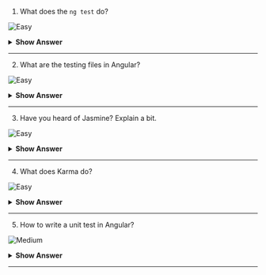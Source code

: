 1. What does the `ng test` do?

![Easy](https://github.com/revaturelabs/interviewquestions/blob/dev/ComplexityTags/simple%20(2).svg)

<details>
<summary><b>Show Answer</b></summary>
<blockquote>

The `ng test` command builds the application in watch mode and launches the Karma test runner. 

</blockquote>
</details>
  
---

2. What are the testing files in Angular?

![Easy](https://github.com/revaturelabs/interviewquestions/blob/dev/ComplexityTags/simple%20(2).svg)

<details>
<summary><b>Show Answer</b></summary>
<blockquote>

The test file extension **must be `.spec.ts`** so that tooling can identify it as a file with tests (also known as a spec file).

</blockquote>
</details>
  
---

3. Have you heard of Jasmine? Explain a bit.

![Easy](https://github.com/revaturelabs/interviewquestions/blob/dev/ComplexityTags/simple%20(2).svg)

<details>
<summary><b>Show Answer</b></summary>
<blockquote>

- Jasmine is free and open-source Behavior Driven Development (BDD) framework.
- Using Jasmine, one can perform test cases similar to user behavior on a website. It is very beneficial for front-end testing.

</blockquote>
</details>
  
---

4. What does Karma do?

![Easy](https://github.com/revaturelabs/interviewquestions/blob/dev/ComplexityTags/simple%20(2).svg)

<details>
<summary><b>Show Answer</b></summary>
<blockquote>

Karma is a task runner for our tests. It allows the users to execute their Jasmine test codes in multiple real-time browsers from the command line. This command line also displays the result of the tests. It watches the files for changes and re-runs the tests automatically. By default, Angular runs on Karma.

</blockquote>
</details>
  
---

5. How to write a unit test in Angular?


![Medium](https://github.com/revaturelabs/interviewquestions/blob/dev/ComplexityTags/Medium%20(2).svg)

<details>
<summary><b>Show Answer</b></summary>
<blockquote>

The Angular testing package includes two utilities called `TestBed` and `async`. `TestBed` is the main utility package. 

There are three main methods in this test file:

- `describe()` – It’s a suite of Test scripts that calls a global Jasmine function with two parameters: a string and a function. It also consists of beforeEach block.
- `it()` – It’s the smallest unit test case that is written to be executed, which calls a global Jasmine function with two parameters: a string and a function. Multiple `it()` statements can be written inside the `describe()`
- `expect()` – Every `it()` statement has a `expect()` function which takes a value and expects a return in true form

</blockquote>
</details>
  
---
